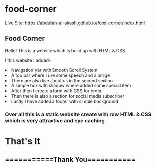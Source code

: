 # food-corner
Live Site: https://abdullah-al-akash.github.io/food-corner/index.html

<h2>Food Corner</h2>
<p>Hello! This is a website which is build up with HTML & CSS.</p>
<p>I this website I added-</p>
<li>Navigation Var with Smooth Scroll System</li>
<li>A top bar where I use some speech and a image</li>
<li>There are also live about us in the second section</li>
<li>A simple box with shadow where added some special item</li>
<li>After then I create a form with CSS for order</li>
<li>Then there is also a section for social media subscriber</li>
<li>Lastly I have added a footer with simple background</li>

<h3>Over all this is a static website create with row HTML & CSS which is very attractive and eye caching.</h3>

<h1>That's It</h1>

<h2>===========Thank You===========</h2>
